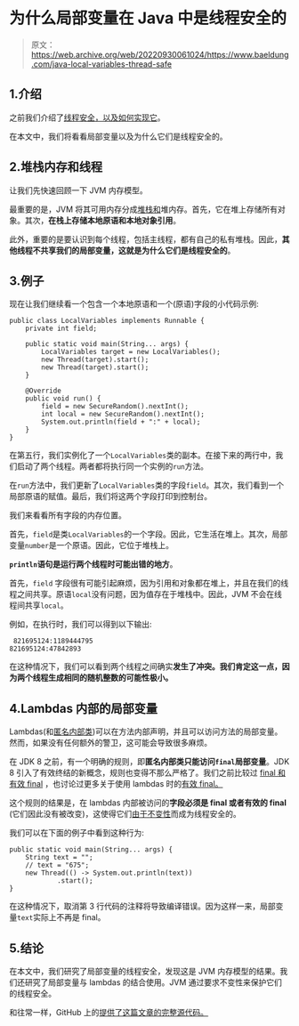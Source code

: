 # 为什么局部变量在 Java 中是线程安全的

> 原文：<https://web.archive.org/web/20220930061024/https://www.baeldung.com/java-local-variables-thread-safe>

## 1.介绍

之前我们介绍了[线程安全，以及如何实现它](/web/20221129005355/https://www.baeldung.com/java-thread-safety)。

在本文中，我们将看看局部变量以及为什么它们是线程安全的。

## 2.堆栈内存和线程

让我们先快速回顾一下 JVM 内存模型。

最重要的是，JVM 将其可用内存分成[堆栈和](/web/20221129005355/https://www.baeldung.com/java-stack-heap)堆内存。首先，它在堆上存储所有对象。其次，**在栈上存储本地原语和本地对象引用**。

此外，重要的是要认识到每个线程，包括主线程，都有自己的私有堆栈。因此，**其他线程不共享我们的局部变量，这就是为什么它们是线程安全的**。

## 3.例子

现在让我们继续看一个包含一个本地原语和一个(原语)字段的小代码示例:

```
public class LocalVariables implements Runnable {
    private int field;

    public static void main(String... args) {
        LocalVariables target = new LocalVariables();
        new Thread(target).start();
        new Thread(target).start();
    }

    @Override
    public void run() {
        field = new SecureRandom().nextInt();
        int local = new SecureRandom().nextInt();
        System.out.println(field + ":" + local);
    }
}
```

在第五行，我们实例化了一个`LocalVariables`类的副本。在接下来的两行中，我们启动了两个线程。两者都将执行同一个实例的`run`方法。

在`run`方法中，我们更新了`LocalVariables`类的字段`field`。其次，我们看到一个局部原语的赋值。最后，我们将这两个字段打印到控制台。

我们来看看所有字段的内存位置。

首先，`field`是类`LocalVariables`的一个字段。因此，它生活在堆上。其次，局部变量`number`是一个原语。因此，它位于堆栈上。

**`println`语句是运行两个线程时可能出错的地方**。

首先，`field` 字段很有可能引起麻烦，因为引用和对象都在堆上，并且在我们的线程之间共享。原语`local`没有问题，因为值存在于堆栈中。因此，JVM 不会在线程间共享`local`。

例如，在执行时，我们可以得到以下输出:

```
 821695124:1189444795
821695124:47842893
```

在这种情况下，我们可以看到两个线程之间确实**发生了冲突。我们肯定这一点，因为两个线程生成相同的随机整数的可能性极小。**

## 4.Lambdas 内部的局部变量

Lambdas(和[匿名内部类](/web/20221129005355/https://www.baeldung.com/java-anonymous-classes))可以在方法内部声明，并且可以访问方法的局部变量。然而，如果没有任何额外的警卫，这可能会导致很多麻烦。

在 JDK 8 之前，有一个明确的规则，即**匿名内部类只能访问`final`局部变量**。JDK 8 引入了有效终结的新概念，规则也变得不那么严格了。我们之前比较过 [final 和有效 final](/web/20221129005355/https://www.baeldung.com/java-effectively-final) ，也讨论过更多关于使用 lambdas 时的[有效 final。](/web/20221129005355/https://www.baeldung.com/java-lambda-effectively-final-local-variables)

这个规则的结果是，在 lambdas 内部被访问的**字段必须是 final 或者有效的 final** (它们因此没有被改变)，这使得它们[由于不变性](/web/20221129005355/https://www.baeldung.com/java-thread-safety#immutable-implementations)而成为线程安全的。

我们可以在下面的例子中看到这种行为:

```
public static void main(String... args) {
    String text = "";
    // text = "675";
    new Thread(() -> System.out.println(text))
            .start();
}
```

在这种情况下，取消第 3 行代码的注释将导致编译错误。因为这样一来，局部变量`text`实际上不再是 final。

## 5.结论

在本文中，我们研究了局部变量的线程安全，发现这是 JVM 内存模型的结果。我们还研究了局部变量与 lambdas 的结合使用。JVM 通过要求不变性来保护它们的线程安全。

和往常一样，GitHub 上的[提供了这篇文章的完整源代码。](https://web.archive.org/web/20221129005355/https://github.com/eugenp/tutorials/tree/master/core-java-modules/core-java-concurrency-basic-2)